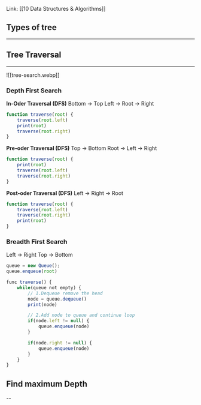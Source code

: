 Link: [[10 Data Structures & Algorithms]]
## Types of tree
---

## Tree Traversal
---
![[tree-search.webp]]
### Depth First Search
**In-Oder Traversal (DFS)**
Bottom -> Top
Left -> Root -> Right
```ts
function traverse(root) {
	traverse(root.left)
	print(root)
	traverse(root.right)	
}
```

**Pre-oder Traversal (DFS)**
Top -> Bottom
Root -> Left -> Right 
```ts
function traverse(root) {
	print(root)
	traverse(root.left)
	traverse(root.right)	
}
```

**Post-oder Traversal (DFS)**
Left -> Right -> Root
```ts
function traverse(root) {
	traverse(root.left)
	traverse(root.right)	
	print(root)
}
```
### Breadth First Search
Left -> Right
Top -> Bottom
```ts
queue = new Queue();
queue.enqueue(root)

func traverse() {
	while(queue not empty) {
		// 1.Dequeue remove the head
		node = queue.dequeue()
		print(node)			

		// 2.Add node to queue and continue loop
		if(node.left != null) {
			queue.enqueue(node)
		}

		if(node.right != null) {
			queue.enqueue(node)
		}
	}
}
```

## Find maximum Depth
--

